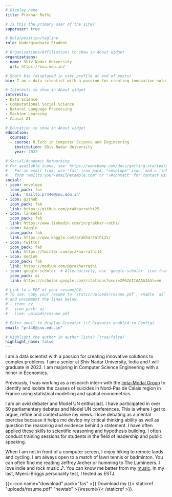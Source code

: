 ```yaml
---
# Display name
title: Prakhar Rathi

# Is this the primary user of the site?
superuser: true

# Role/position/tagline
role: Undergraduate Student

# Organizations/Affiliations to show in About widget
organizations:
- name: Shiv Nadar University
  url: https://snu.edu.in/

# Short bio (displayed in user profile at end of posts)
bio: I am a data scientist with a passion for creating innovative solutions to complex problems.

# Interests to show in About widget
interests:
- Data Science
- Computational Social Science
- Natural Language Processing 
- Machine Learning
- Causal AI

# Education to show in About widget
education:
  courses:
  - course: B.Tech in Computer Science and Engineering
    institution: Shiv Nadar University
    year: 2022

# Social/Academic Networking
# For available icons, see: https://wowchemy.com/docs/getting-started/page-builder/#icons
#   For an email link, use "fas" icon pack, "envelope" icon, and a link in the
#   form "mailto:your-email@example.com" or "/#contact" for contact widget.
social:
- icon: envelope
  icon_pack: fas
  link: 'mailto:pr440@snu.edu.in'
- icon: github
  icon_pack: fab
  link: https://github.com/prakharrathi25
- icon: linkedin
  icon_pack: fab
  link: https://www.linkedin.com/in/prakhar-rathi/
- icon: kaggle
  icon_pack: fab
  link: https://www.kaggle.com/prakharrathi25/
- icon: twitter
  icon_pack: fab
  link: https://twitter.com/prakharrathi14
- icon: medium 
  icon_pack: fab
  link: https://medium.com/@prakharrathi
- icon: google-scholar  # Alternatively, use `google-scholar` icon from `ai` icon pack
  icon_pack: ai
  link: https://scholar.google.com/citations?user=2F6ZdIIAAAAJ&hl=en

# Link to a PDF of your resume/CV.
# To use: copy your resume to `static/uploads/resume.pdf`, enable `ai` icons in `params.toml`, 
# and uncomment the lines below.
# - icon: cv
#   icon_pack: ai
#   link: uploads/resume.pdf

# Enter email to display Gravatar (if Gravatar enabled in Config)
email: "pr440@snu.edu.in"

# Highlight the author in author lists? (true/false)
highlight_name: false
---
```


I am a data scientist with a passion for creating innovative solutions to complex problems. I am a senior at Shiv Nadar University, India and I will graduate in 2022. I am majoring in Computer Science Engineering with a minor in Economics.

<!-- Currently, I am a [Data Science for Social Good fellow](https://warwick.ac.uk/research/data-science/warwick-data/dssgx/) at the University of Warwick.  -->

Previously, I was working as a research intern with the [Inria-Modal Group](https://www.inria.fr/en) to identify and isolate the causes of suicides in Nord-Pas de Calais region in France using statistical modelling and spatial econometrics. 

I am an avid debater and Model UN enthusiast. I have participated in over 50 parliamentary debates and Model UN conferences. This is where I get to argue, refine and contextualise my views. I love debating as a mental exercise because it helps me devlop my critical thinking ability as well as question the reasoning and evidence behind a statement. I have often applied these skills to scientific reasoning and hypothesis building. I often conduct training sessions for students in the field of leadership and public speaking.

When I am not in front of a computer screen, I enjoy hiking to remote lands and cycling. I am always open to a match of lawn tennis or badminton. You can often find me reading Jeffrey Archer or humming to The Lumineers. I love indie and rock music ♪. You can know me better from my [music](https://open.spotify.com/playlist/55TKQygNmJjb38rjaDZ3NN?si=luxTkgeqRxC9rrDT4Mhe3A). In my last, Myers-Briggs personality test, I tested as ESTJ.

{{< icon name="download" pack="fas" >}} Download my {{< staticref "uploads/resume.pdf" "newtab" >}}resumé{{< /staticref >}}.
